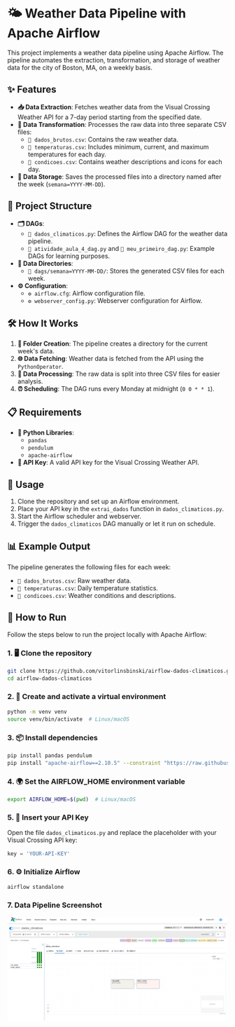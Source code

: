 # 🌤️ Weather Data Pipeline with Apache Airflow

This project implements a weather data pipeline using Apache Airflow. The pipeline automates the extraction, transformation, and storage of weather data for the city of Boston, MA, on a weekly basis.

## ✨ Features

- **📥 Data Extraction**: Fetches weather data from the Visual Crossing Weather API for a 7-day period starting from the specified date.
- **🔄 Data Transformation**: Processes the raw data into three separate CSV files:
    - `📄 dados_brutos.csv`: Contains the raw weather data.
    - `📄 temperaturas.csv`: Includes minimum, current, and maximum temperatures for each day.
    - `📄 condicoes.csv`: Contains weather descriptions and icons for each day.
- **💾 Data Storage**: Saves the processed files into a directory named after the week (`semana=YYYY-MM-DD`).

## 📂 Project Structure

- **🗂️ DAGs**:
    - `📜 dados_climaticos.py`: Defines the Airflow DAG for the weather data pipeline.
    - `📜 atividade_aula_4_dag.py` and `📜 meu_primeiro_dag.py`: Example DAGs for learning purposes.
- **📁 Data Directories**:
    - `📂 dags/semana=YYYY-MM-DD/`: Stores the generated CSV files for each week.
- **⚙️ Configuration**:
    - `⚙️ airflow.cfg`: Airflow configuration file.
    - `⚙️ webserver_config.py`: Webserver configuration for Airflow.

## 🛠️ How It Works

1. **📂 Folder Creation**: The pipeline creates a directory for the current week's data.
2. **🌐 Data Fetching**: Weather data is fetched from the API using the `PythonOperator`.
3. **🧹 Data Processing**: The raw data is split into three CSV files for easier analysis.
4. **⏰ Scheduling**: The DAG runs every Monday at midnight (`0 0 * * 1`).

## 📋 Requirements

- **🐍 Python Libraries**:
    - `pandas`
    - `pendulum`
    - `apache-airflow`
- **🔑 API Key**: A valid API key for the Visual Crossing Weather API.

## 🚀 Usage

1. Clone the repository and set up an Airflow environment.
2. Place your API key in the `extrai_dados` function in `dados_climaticos.py`.
3. Start the Airflow scheduler and webserver.
4. Trigger the `dados_climaticos` DAG manually or let it run on schedule.

## 📊 Example Output

The pipeline generates the following files for each week:

- `📄 dados_brutos.csv`: Raw weather data.
- `📄 temperaturas.csv`: Daily temperature statistics.
- `📄 condicoes.csv`: Weather conditions and descriptions.

## 🏃 How to Run

Follow the steps below to run the project locally with Apache Airflow:

### 1. 🖥️ Clone the repository

```bash
git clone https://github.com/vitorlinsbinski/airflow-dados-climaticos.git
cd airflow-dados-climaticos
```

### 2. 🐍 Create and activate a virtual environment 
```bash
python -m venv venv
source venv/bin/activate  # Linux/macOS
```

### 3. 📦 Install dependencies
```bash
pip install pandas pendulum
pip install "apache-airflow==2.10.5" --constraint "https://raw.githubusercontent.com/apache/airflow/constraints-2.10.5/constraints-3.9.txt"
```

### 4. 🌍 Set the AIRFLOW_HOME environment variable
```bash
export AIRFLOW_HOME=$(pwd)  # Linux/macOS
```

### 5. 🔑 Insert your API Key
Open the file `dados_climaticos.py` and replace the placeholder with your Visual Crossing API key:
```py
key = 'YOUR-API-KEY'
```

### 6. ⚙️ Initialize Airflow
```bash
airflow standalone
```

### 7. Data Pipeline Screenshot
![Airflow Data Pipeline Screenshot](./assets/airflow-screenshot.png)